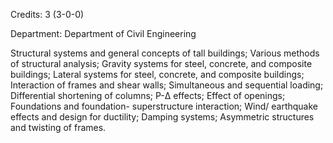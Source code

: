 Credits: 3 (3-0-0)

Department: Department of Civil Engineering

Structural systems and general concepts of tall buildings; Various methods of structural analysis; Gravity systems for steel, concrete, and composite buildings; Lateral systems for steel, concrete, and composite buildings; Interaction of frames and shear walls; Simultaneous and sequential loading; Differential shortening of columns; P-Δ effects; Effect of openings; Foundations and foundation- superstructure interaction; Wind/ earthquake effects and design for ductility; Damping systems; Asymmetric structures and twisting of frames.